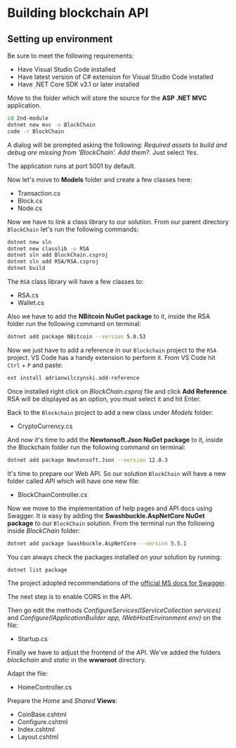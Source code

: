# Building blockchain API

## Setting up environment

Be sure to meet  the following requirements:

- Have Visual Studio Code installed
- Have latest version of C# extension for Visual Studio Code installed
- Have .NET Core SDK v3.1 or later installed

Move to the folder which will store the source for the __ASP .NET MVC__ application.

```bash
cd 2nd-module
dotnet new mvc -o BlockChain
code -r BlockChain
```

A dialog will be prompted asking the following: *Required assets to build and debug are missing from 'BlockChain'. Add them?*. Just select *Yes*.

The application runs at port 5001 by default.

Now let's move to __Models__ folder and create a few classes here:

- Transaction.cs
- Block.cs
- Node.cs

Now we have to link a class library to our solution. From our parent directory `BlockChain` let's run the following commands:

```bash
dotnet new sln
dotnet new classlib -o RSA
dotnet sln add BlockChain.csproj
dotnet sln add RSA/RSA.csproj
dotnet build
```

The `RSA` class library will have a few classes to:

- RSA.cs
- Wallet.cs

Also we have to add the __NBitcoin NuGet package__ to it, inside the RSA folder run the following command on terminal:

```bash
dotnet add package NBitcoin --version 5.0.53
```

Now we just have to add a reference in our `Blockchain` project to the `RSA` project. VS Code has a handy extension to perform it. From VS Code hit `Ctrl` + `P` and paste:

```txt
ext install adrianwilczynski.add-reference
```

Once installed right click on *BlockChain.csproj* file and click __Add Reference__. RSA will be displayed as an option, you must select it and hit Enter.

Back to the `Blockchain` project to add a new class under *Models* folder:

- CryptoCurrency.cs

And now it's time to add the __Newtonsoft.Json NuGet package__ to it, inside the Blockchain folder run the following command on terminal:

```bash
dotnet add package Newtonsoft.Json --version 12.0.3
```

It's time to prepare our Web API. So our solution `BlockChain` will have a new folder called *API* which will have one new file:

- BlockChainController.cs

Now we move to the implementation of help pages and API docs using Swagger. It is easy by adding the __Swashbuckle.AspNetCore NuGet package__ to our `BlockChain` solution. From the terminal run the following inside *BlockChain* folder:

```bash
dotnet add package Swashbuckle.AspNetCore --version 5.5.1
```

You can always check the packages installed on your solution by running:

```bash
dotnet list package
```

The project adopted recommendations of the [official MS docs for Swagger](https://docs.microsoft.com/pt-br/aspnet/core/tutorials/getting-started-with-swashbuckle?view=aspnetcore-3.1&tabs=visual-studio-code).

The next step is to enable CORS in the API.

Then go edit the methods *ConfigureServices(IServiceCollection services)* and *Configure(IApplicationBuilder app, IWebHostEnvironment env)* on the file:

- Startup.cs

Finally we have to adjust the frontend of the API. We've added the folders *blockchain* and *static* in the __wwwroot__ directory.

Adapt the file:

- HomeController.cs

Prepare the *Home* and *Shared* __Views__:

- CoinBase.cshtml
- Configure.cshtml
- Index.cshtml
- Layout.cshtml
